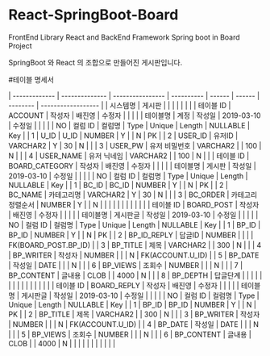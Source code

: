 # React-SpringBoot-Board
FrontEnd Library React and BackEnd Framework Spring boot in Board Project

SpringBoot 와 React 의 조합으로 만들어진 게시판입니다. 


#테이블 명세서

| ------------- | -------------- | ---------------- | ---------- | ------ | ------ | -------- | ------------------ |
| 시스템명      | 게시판         |                  |            |        |        |          |                    |
| 테이블 ID     | ACCOUNT        | 작성자           | 배진영     | 수정자 |        |          |                    |
| 테이블명      | 계정           | 작성일           | 2019-03-10 | 수정일 |        |          |                    |
| NO            | 컬럼 ID        | 컬럼명           | Type       | Unique | Length | NULLABLE | Key                |
| 1             | U_ID           | U_ID             | NUMBER     | Y      |        | N        | PK                 |
| 2             | USER_ID        | 유저ID           | VARCHAR2   | Y      | 30     | N        |                    |
| 3             | USER_PW        | 유저 비밀번호    | VARCHAR2   |        | 100    | N        |                      |
| 4             | USER_NAME      | 유저 닉네임      | VARCHAR2   |        | 100    | N        |                      |
| 테이블 ID     | BOARD_CATEGORY | 작성자           | 배진영     | 수정자 |        |          |                      |
| 테이블명      | 게시판         | 작성일           | 2019-03-10 | 수정일 |        |          |                      |
| NO            | 컬럼 ID        | 컬럼명           | Type       | Unique | Length | NULLABLE | Key                  |
| 1             | BC_ID          | BC_ID            | NUMBER     | Y      |        | N        | PK                   |
| 2             | BC_NAME        | 카테고리명       | VARCHAR2   | Y      | 30     | N        |                      |
| 3             | BC_ORDER       | 카테고리정렬순서 | NUMBER     | Y      |        | N        |                      |
|               |                |                  |            |        |        |          |                      |
| 테이블 ID     | BOARD_POST     | 작성자           | 배진영     | 수정자 |        |          |                      |
| 테이블명      | 게시판글       | 작성일           | 2019-03-10 | 수정일 |        |          |                      |
| NO            | 컬럼 ID        | 컬럼명           | Type       | Unique | Length | NULLABLE | Key                  |
| 1             | BP_ID          | BP_ID            | NUMBER     | Y      |        | N        | PK                   |
| 2             | BP_ID_REPLY    | 답글ID           | NUMBER     |        |        |          | FK(BOARD_POST.BP_ID) |
| 3             | BP_TITLE       | 제목             | VARCHAR2   |        | 300    | N        |                      |
| 4             | BP_WRITER      | 작성자           | NUMBER     |        |        | N        | FK(ACCOUNT.U_ID)     |
| 5             | BP_DATE        | 작성일           | DATE       |        |        | N        |                      |
| 6             | BP_VIEWS       | 조회수           | NUMBER     |        |        | N        |                      |
| 7             | BP_CONTENT     | 글내용           | CLOB       |        | 4000   | N        |                      |
| 8             | BP_DEPTH       | 답글단계         |            |        |        |          |                      |
|               |                |                  |            |        |        |          |                      |
| 테이블 ID     | BOARD_REPLY    | 작성자           | 배진영     | 수정자 |        |          |                      |
| 테이블명      | 게시판글       | 작성일           | 2019-03-10 | 수정일 |        |          |                      |
| NO            | 컬럼 ID        | 컬럼명           | Type       | Unique | Length | NULLABLE | Key                  |
| 1             | BP_ID          | BP_ID            | NUMBER     | Y      |        | N        | PK                   |
| 2             | BP_TITLE       | 제목             | VARCHAR2   |        | 300    | N        |                      |
| 3             | BP_WRITER      | 작성자           | NUMBER     |        |        | N        | FK(ACCOUNT.U_ID)     |
| 4             | BP_DATE        | 작성일           | DATE       |        |        | N        |                      |
| 5             | BP_VIEWS       | 조회수           | NUMBER     |        |        | N        |                      |
| 6             | BP_CONTENT     | 글내용           | CLOB       |        | 4000   | N        |                      |
|               |                |                  |            |        |        |          |                      |
